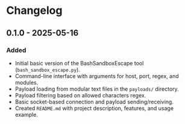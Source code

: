 # Changelog

## 0.1.0 - 2025-05-16

### Added
- Initial basic version of the BashSandboxEscape tool (`bash_sandbox_escape.py`).
- Command-line interface with arguments for host, port, regex, and modules.
- Payload loading from modular text files in the `payloads/` directory.
- Payload filtering based on allowed characters regex.
- Basic socket-based connection and payload sending/receiving.
- Created `README.md` with project description, features, and usage example.
